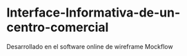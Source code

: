 # Interface-Informativa-de-un-centro-comercial
Desarrollado en el software online de wireframe Mockflow
